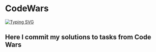 # CodeWars
[![Typing SVG](https://readme-typing-svg.herokuapp.com?color=%230600F7&size=29&duration=7000&center=true&vCenter=true&lines=Hi+there%2C+I'm+Aramil)](https://git.io/typing-svg)

## Here I commit my solutions to tasks from Code Wars